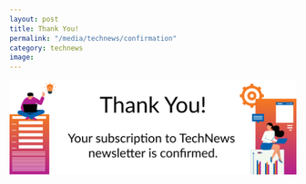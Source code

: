 ```yaml
---
layout: post
title: Thank You!
permalink: "/media/technews/confirmation"
category: technews
image:
---
```


![TechNews newsletter confirmation](/images/technews/thank-you2.png)
